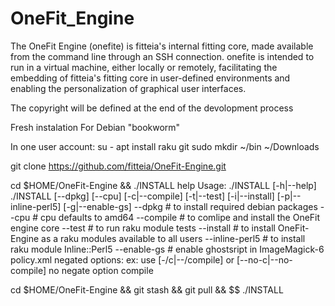 # OneFit_Engine
The OneFit Engine (onefite) is fitteia's internal fitting core, made available from the command line through an SSH connection. onefite is intended to run in a virtual machine, either locally or remotely, facilitating the embedding of fitteia's fitting core in user-defined environments and enabling the personalization of graphical user interfaces.

The copyright will be defined at the end of the devolopment process

Fresh instalation
For Debian "bookworm"

In one user account:
su -
apt install raku git sudo
mkdir ~/bin ~/Downloads

git clone https://github.com/fitteia/OneFit-Engine.git

cd $HOME/OneFit-Engine && ./INSTALL help
Usage:
    ./INSTALL [-h|--help]
    ./INSTALL [--dpkg] [--cpu] [-c|--compile] [-t|--test] [-i|--install] [-p|--inline-perl5] [-g|--enable-gs]
    --dpkg         # to install required debian packages
    --cpu          # cpu defaults to amd64
    --compile      # to comlipe and install the OneFit engine core
    --test         # to run raku module tests
    --install      # to install OneFit-Engine as a raku modules available to all users
    --inline-perl5 # to install raku module Inline::Perl5
    --enable-gs    # enable ghostsript in ImageMagick-6 policy.xml
    negated options:
    ex: use [-/c|--/compile]  or [--no-c|--no-compile] no negate option compile

cd $HOME/OneFit-Engine && git stash && git pull &&  $$ ./INSTALL


